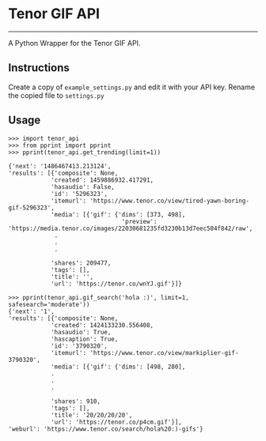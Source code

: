 # Tenor GIF API
-------

A Python Wrapper for the Tenor GIF API.


## Instructions

Create a copy of `example_settings.py` and edit it with your API key. Rename the copied file to `settings.py`

## Usage

    >>> import tenor_api
    >>> from pprint import pprint
    >>> pprint(tenor_api.get_trending(limit=1))

    {'next': '1486467413.213124',
    'results': [{'composite': None,
                'created': 1459886932.417291,
                'hasaudio': False,
                'id': '5296323',
                'itemurl': 'https://www.tenor.co/view/tired-yawn-boring-gif-5296323',
                'media': [{'gif': {'dims': [373, 498],
                                    'preview': 'https://media.tenor.co/images/22030681235fd3230b13d7eec504f842/raw',
                 .
                 .
                 .
                 
                'shares': 209477,
                'tags': [],
                'title': '',
                'url': 'https://tenor.co/wnYJ.gif'}]}

    >>> pprint(tenor_api.gif_search('hola :)', limit=1, safesearch='moderate'))
    {'next': '1',
    'results': [{'composite': None,
                'created': 1424133230.556408,
                'hasaudio': True,
                'hascaption': True,
                'id': '3790320',
                'itemurl': 'https://www.tenor.co/view/markiplier-gif-3790320',
                'media': [{'gif': {'dims': [498, 280],
                .
                .
                .
                
                'shares': 910,
                'tags': [],
                'title': '20/20/20/20',
                'url': 'https://tenor.co/p4cm.gif'}],
    'weburl': 'https://www.tenor.co/search/hola%20:)-gifs'}
